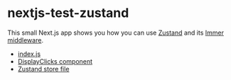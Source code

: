 # nextjs-test-zustand
 
This small Next.js app shows you how you can use [Zustand](https://github.com/pmndrs/zustand) and its [Immer middleware](https://docs.pmnd.rs/zustand/integrations/immer-middleware).

- [index.js](https://github.com/MP3Martin/zustand-nextjs-nextui-example/blob/main/src/pages/index.js)
- [DisplayClicks component](https://github.com/MP3Martin/zustand-nextjs-nextui-example/blob/main/src/components/DisplayClicks.js)
- [Zustand store file](https://github.com/MP3Martin/zustand-nextjs-nextui-example/blob/main/src/store/zustand.js)